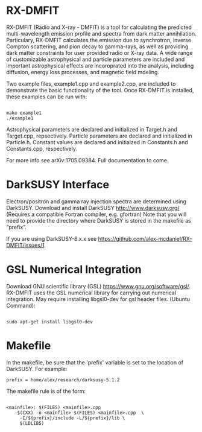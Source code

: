 # RX-DMFIT
RX-DMFIT (Radio and X-ray - DMFIT) is a tool for calculating the predicted multi-wavelength emission profile and spectra from dark matter annihilation. Particulary, RX-DMFIT calculates the emission due to synchrotron, inverse Compton scattering, and pion decay to gamma-rays, as well as providing dark matter constraints for user provided radio or X-ray data. A wide range of customizable astrophysical and particle parameters are included and important astrophysical effects are incoroprated into the analysis, including diffusion, energy loss processes, and magnetic field mdeling. 

Two example files, example1.cpp and example2.cpp, are included to demonstrate the basic functionality of the tool. Once RX-DMFIT is installed, these examples can be run with:
```

make example1
./example1

```
Astrophysical parameters are declared and initialized in Target.h and Target.cpp, repsectively. Particle parameters are declared and initialized in Particle.h. Constant values are declared and initialzed in Constants.h and Constants.cpp, respectively.

For more info see arXiv:1705.09384. Full documentation to come.

# DarkSUSY Interface
Electron/positron and gamma ray injection spectra are determined using DarkSUSY.
Download and install DarkSUSY http://www.darksusy.org/ (Requires a compatible Fortran compiler, e.g. gfortran) Note that you will need to provide the directory where DarkSUSY is stored in the makefile as “prefix”.

If you are using DarkSUSY-6.x.x see https://github.com/alex-mcdaniel/RX-DMFIT/issues/1

# GSL Numerical Integration
Download GNU scientific library (GSL) https://www.gnu.org/software/gsl/. RX-DMFIT uses the GSL numerical library for carrying out numerical integration. May require installing libgsl0-dev for gsl header files. (Ubuntu Command):
```

sudo apt-get install libgsl0-dev

```
# Makefile
In the makefile, be sure that the 'prefix' variable is set to the location of DarkSUSY. For example:
```
prefix = home/alex/research/darksusy-5.1.2
```
The makefile rule is of the form:
```

<mainfile>: $(FILES) <mainfile>.cpp
	$(CXX) -o <mainfile> $(FILES) <mainfile>.cpp  \
	 -I/${prefix}/include -L/${prefix}/lib \
	 $(LDLIBS)

```

